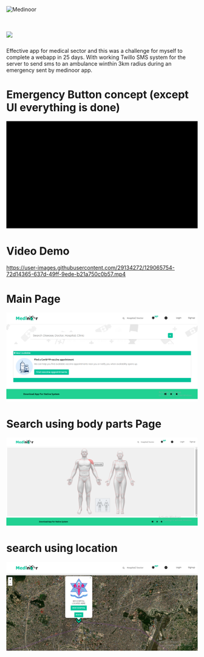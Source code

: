 ![Medinoor](https://img.shields.io/github/license/sairash/Patra)<br/>
# <img src="https://i.ibb.co/bBL0KhG/image.png"><br/>

 Effective app for medical sector and this was a challenge for myself to complete a webapp in 25 days. With working Twillo SMS system for the server to send sms to an ambulance winthin 3km radius during an emergency sent by medinoor app.
 
 # Emergency Button concept (except UI everything is done)
<img src="Medinoor/public/img/screenshots/emergency-button-mobile.gif"><br/>
 
# Video Demo
https://user-images.githubusercontent.com/29134272/129065754-72d14365-637d-49ff-9ede-b21a750c0b57.mp4

# Main Page
<img src="Medinoor/public/img/screenshots/Home-page.PNG"><br/>

# Search using body parts Page
<img src="Medinoor/public/img/screenshots/search-doctors-by-body.PNG"><br/>

# search using location
<img src="Medinoor/public/img/screenshots/search-hospitals-with-location.PNG"><br/>
